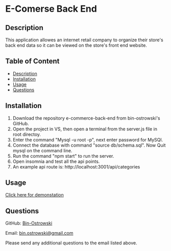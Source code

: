# E-Comerse Back End 
        
  ## Description
  This application allowes an internet retail company to organize their store's back end data so it can be viewed on the store's front end website.
          
  ## Table of Content
  - [Description](#description)
  - [Installation](#installation)
  - [Usage](#usage)
  - [Questions](#questions)
  
  ## Installation
  1. Download the repository e-commerce-back-end from bin-ostrowski's GitHub. 
  2. Open the project in VS, then open a terminal from the server.js file in root directoy.
  3. Enter the command "Mysql -u root -p", next enter password for MySQl.
  4. Connect the database with command "source db/schema.sql". Now Quit mysql on the command line. 
  5. Run the command "npm start" to run the server.
  6. Open insomnia and test all the api points.
  7. An example api route is: http://localhost:3001/api/categories
  
  ## Usage
  [Click here for demonstation](https://drive.google.com/file/d/1-McxMNxLS4tjETq7v0-6HADsZb_Vh7Ua/view)
  
  ## Questions
  GitHub: [Bin-Ostrowski](https://github.com/Bin-Ostrowski)
  
  Email: bin.ostrowski@gmail.com
  
  Please send any additional questions to the email listed above. 

